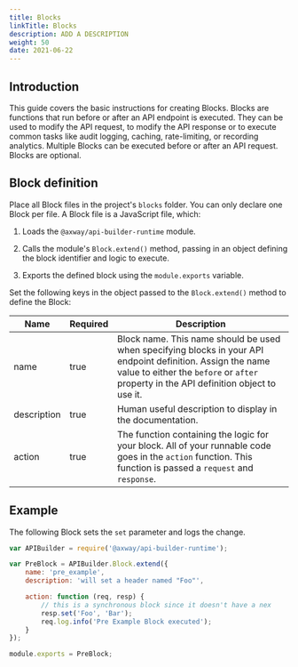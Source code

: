 ```yaml
---
title: Blocks
linkTitle: Blocks
description: ADD A DESCRIPTION
weight: 50
date: 2021-06-22
---
```


## Introduction

This guide covers the basic instructions for creating Blocks. Blocks are functions that run before or after an API endpoint is executed. They can be used to modify the API request, to modify the API response or to execute common tasks like audit logging, caching, rate-limiting, or recording analytics. Multiple Blocks can be executed before or after an API request. Blocks are optional.

## Block definition

Place all Block files in the project's `blocks` folder. You can only declare one Block per file. A Block file is a JavaScript file, which:

1. Loads the `@axway/api-builder-runtime` module.

2. Calls the module's `Block.extend()` method, passing in an object defining the block identifier and logic to execute.

3. Exports the defined block using the `module.exports` variable.

Set the following keys in the object passed to the `Block.extend()` method to define the Block:

| Name | Required | Description |
| --- | --- | --- |
| name | true | Block name. This name should be used when specifying blocks in your API endpoint definition. Assign the name value to either the `before` or `after` property in the API definition object to use it. |
| description | true | Human useful description to display in the documentation. |
| action | true | The function containing the logic for your block. All of your runnable code goes in the `action` function. This function is passed a `request` and `response`. |

## Example

The following Block sets the `set` parameter and logs the change.

```javascript
var APIBuilder = require('@axway/api-builder-runtime');

var PreBlock = APIBuilder.Block.extend({
    name: 'pre_example',
    description: 'will set a header named "Foo"',

    action: function (req, resp) {
        // this is a synchronous block since it doesn't have a nex
        resp.set('Foo', 'Bar');
        req.log.info('Pre Example Block executed');
    }
});

module.exports = PreBlock;
```
